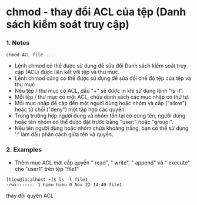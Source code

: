 # chmod - thay đổi ACL của tệp (Danh sách kiểm soát truy cập)
### 1. Notes
```
chmod ACL file ...
```
* Lệnh chmod có thể được sử dụng để sửa đổi Danh sách kiểm soát truy cập (ACL) được liên kết với tệp và thư mục.
* Lệnh chmod cũng có thể được sử dụng để sửa đổi chế độ tệp của tệp và thư mục
* Nếu tệp / thư mục có ACL, dấu "+" sẽ được in khi sử dụng lệnh "ls -l".
* Mỗi tệp / thư mục có một ACL, chứa danh sách các mục nhập có thứ tự.
* Mỗi mục nhập đề cập đến một người dùng hoặc nhóm và cấp ("allow") hoặc từ chối ("deny") một tập hợp các quyền.
* Trong trường hợp người dùng và nhóm tồn tại có cùng tên, người dùng hoặc tên nhóm có thể được đặt trước bằng "user:" hoặc "group:".
* Nếu tên người dùng hoặc nhóm chứa khoảng trắng, bạn có thể sử dụng ':' làm dấu phân cách giữa tên và quyền.

### 2. Examples
* Thêm mục ACL mới cấp quyền " read", " write", " append" và " execute" cho "user1" trên tệp "file1"
```
[hieu@localhost ~]$ ls -l file1
-rwx------. 1 hieu hieu 0 Nov 22 14:40 file1
```
thay đổi quyền ACL
```
